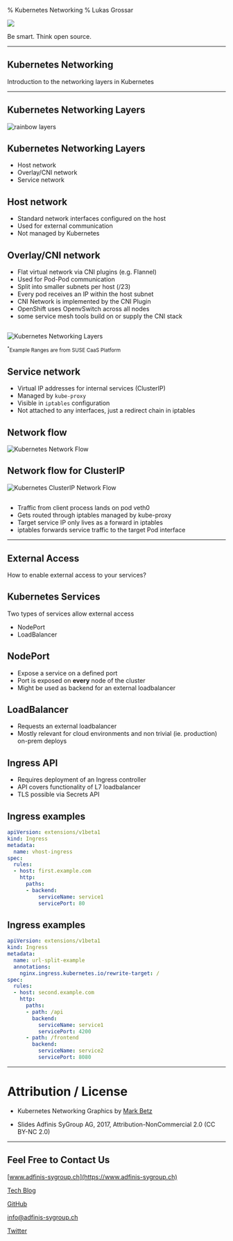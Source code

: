 % Kubernetes Networking
% Lukas Grossar

![](static/adfinis_sygroup_logo.png)

Be smart. Think open source.

---

## Kubernetes Networking

Introduction to the networking layers in Kubernetes

---

## Kubernetes Networking Layers

![](static/yummy-birthday-cake-on-platter.jpg "rainbow layers")

## Kubernetes Networking Layers

* Host network
* Overlay/CNI network
* Service network

## Host network

* Standard network interfaces configured on the host
* Used for external communication
* Not managed by Kubernetes

## Overlay/CNI network

* Flat virtual network via CNI plugins (e.g. Flannel)
* Used for Pod-Pod communication
* Split into smaller subnets per host (/23)
* Every pod receives an IP within the host subnet
* CNI Network is implemented by the CNI Plugin
* OpenShift uses OpenvSwitch across all nodes
* some service mesh tools build on or supply the CNI stack

##

![](static/Kubernetes_Networking.svg "Kubernetes Networking Layers")

<small><sup>*</sup>Example Ranges are from SUSE CaaS Platform</small>

## Service network

* Virtual IP addresses for internal services (ClusterIP)
* Managed by `kube-proxy`
* Visible in `iptables` configuration
* Not attached to any interfaces, just a redirect chain in iptables

## Network flow

![](static/kubernetes_sdn_network.png "Kubernetes Network Flow")

## Network flow for ClusterIP

![](static/kubernetes_service_network.png "Kubernetes ClusterIP Network Flow")

##

* Traffic from client process lands on pod veth0
* Gets routed through iptables managed by kube-proxy
* Target service IP only lives as a forward in iptables
* iptables forwards service traffic to the target Pod interface

---

## External Access

How to enable external access to your services?

## Kubernetes Services

Two types of services allow external access

* NodePort
* LoadBalancer

## NodePort

* Expose a service on a defined port
* Port is exposed on **every** node of the cluster
* Might be used as backend for an external loadbalancer

## LoadBalancer

* Requests an external loadbalancer
* Mostly relevant for cloud environments and non trivial (ie. production) on-prem deploys

## Ingress API

* Requires deployment of an Ingress controller
* API covers functionality of L7 loadbalancer
* TLS possible via Secrets API

## Ingress examples

```yaml
apiVersion: extensions/v1beta1
kind: Ingress
metadata:
  name: vhost-ingress
spec:
  rules:
  - host: first.example.com
    http:
      paths:
      - backend:
          serviceName: service1
          servicePort: 80
```

## Ingress examples

```yaml
apiVersion: extensions/v1beta1
kind: Ingress
metadata:
  name: url-split-example
  annotations:
    nginx.ingress.kubernetes.io/rewrite-target: /
spec:
  rules:
  - host: second.example.com
    http:
      paths:
      - path: /api
        backend:
          serviceName: service1
          servicePort: 4200
      - path: /frontend
        backend:
          serviceName: service2
          servicePort: 8080
```

---

# Attribution / License

* Kubernetes Networking Graphics by [Mark Betz](https://medium.com/google-cloud/understanding-kubernetes-networking-pods-7117dd28727)

* Slides
Adfinis SyGroup AG, 2017, Attribution-NonCommercial 2.0
(CC BY-NC 2.0)

---

## Feel Free to Contact Us

[www.adfinis-sygroup.ch](https://www.adfinis-sygroup.ch)

[Tech Blog](https://www.adfinis-sygroup.ch/blog)

[GitHub](https://github.com/adfinis-sygroup)

<info@adfinis-sygroup.ch>

[Twitter](https://twitter.com/adfinissygroup)

